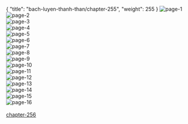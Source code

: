 { "title": "bach-luyen-thanh-than/chapter-255", "weight": 255 }
<img src="bach-luyen-thanh-than_0255_01-8accf0e71ceaad3e36431a784f7e471b.webp" alt="page-1" origin="http://1.bp.blogspot.com/-HC7T9vhl4WU/W1MYDZpaoZI/AAAAAAAAH00/83nbUf7s5xoZuQIa7IsS_krC5y0CovcswCLcBGAs/s1600/0001.jpg?imgmax=0"><br/>
<img src="bach-luyen-thanh-than_0255_02-5f9f48e492d057cd2f710c1a9c6ce279.webp" alt="page-2" origin="http://1.bp.blogspot.com/-sC2FwA_ksIk/W1MYDcesdRI/AAAAAAAAH08/0J47dA4r5B0ue8vS-nmKw_XbnITcHtinwCLcBGAs/s1600/0002.jpg?imgmax=0"><br/>
<img src="bach-luyen-thanh-than_0255_03-29d52753bc3976605c7403de65d36b5d.webp" alt="page-3" origin="http://1.bp.blogspot.com/-FnYPLtJTWWY/W1MYDWS4h1I/AAAAAAAAH04/GWN_JIhoI3oMEIrrpVo8xDPWOAZ8HokKgCLcBGAs/s1600/0003.jpg?imgmax=0"><br/>
<img src="bach-luyen-thanh-than_0255_04-2fe221114b9e6badb531a066cd60a79f.webp" alt="page-4" origin="http://1.bp.blogspot.com/-b4s3ncpRa88/W1MYEBWIp8I/AAAAAAAAH1A/kslCimQVoF8RAkRQrZajX8s_jJ7-SiyzACLcBGAs/s1600/0004.jpg?imgmax=0"><br/>
<img src="bach-luyen-thanh-than_0255_05-90aa158723905585542f888da9e00001.webp" alt="page-5" origin="http://1.bp.blogspot.com/-7MUp8ZZShOs/W1MYEYTogmI/AAAAAAAAH1E/hMiu9gPectk-Z1RATHV5K6fyu4EUnvB9gCLcBGAs/s1600/0005.jpg?imgmax=0"><br/>
<img src="bach-luyen-thanh-than_0255_06-4b6ccd4cf7b367fd66911ec9dd56a73a.webp" alt="page-6" origin="http://1.bp.blogspot.com/-uLHNYoenXmw/W1MYEtGJFlI/AAAAAAAAH1I/G52A7Jx8dtgiN_cy5N6F_L_fBPPacgiiACLcBGAs/s1600/0006.jpg?imgmax=0"><br/>
<img src="bach-luyen-thanh-than_0255_07-16f1bb8942bb8a84d3ef187f4a4ca120.webp" alt="page-7" origin="http://1.bp.blogspot.com/-nAzmJyJHXKc/W1MYEmSndHI/AAAAAAAAH1M/DGBuQ8BqSAo3NQARD0t_1K3pB3ZmFhrxgCLcBGAs/s1600/0007.jpg?imgmax=0"><br/>
<img src="bach-luyen-thanh-than_0255_08-2c66c1a5cced1fca4e50f1f986e616b4.webp" alt="page-8" origin="http://1.bp.blogspot.com/-UREgGaEk8dI/W1MYFCI8kOI/AAAAAAAAH1Q/-791pzI3J3gDw9E8Ncm8A-pw-H5znc-GwCLcBGAs/s1600/0008.jpg?imgmax=0"><br/>
<img src="bach-luyen-thanh-than_0255_09-a3e7642b2d4eba8136fc23a8e300d8a5.webp" alt="page-9" origin="http://1.bp.blogspot.com/-jH16DRFkCMA/W1MYFMdX4qI/AAAAAAAAH1U/_qhFrf6CZcMrr30VFdm3OMqu3xXdQrbYgCLcBGAs/s1600/0009.jpg?imgmax=0"><br/>
<img src="bach-luyen-thanh-than_0255_10-c332c792fc99c2c4a2617ed2396fcd3b.webp" alt="page-10" origin="http://1.bp.blogspot.com/-3GQaUgM-rVY/W1MYFQdpPzI/AAAAAAAAH1Y/jHrHQ5BLE4gONjgZT_jy33BSvRbM1Nq6ACLcBGAs/s1600/0010.jpg?imgmax=0"><br/>
<img src="bach-luyen-thanh-than_0255_11-c20078c75af4458271a1f2351ca20a3e.webp" alt="page-11" origin="http://1.bp.blogspot.com/-EwaNQhYwUB4/W1MYF4D-S9I/AAAAAAAAH1c/UwG_aSHsijIyeGA4SASv3kW7uEoI-l-fgCLcBGAs/s1600/0011.jpg?imgmax=0"><br/>
<img src="bach-luyen-thanh-than_0255_12-201f63a89a2a7e7c43c09845be96cc47.webp" alt="page-12" origin="http://1.bp.blogspot.com/-ggxqYElFGPM/W1MYGXVonCI/AAAAAAAAH1g/i1wYtx9GaE88peJtFreCNIAkXbz-EXR2wCLcBGAs/s1600/0012.jpg?imgmax=0"><br/>
<img src="bach-luyen-thanh-than_0255_13-711e0e90dc318862572fe54ca634dc06.webp" alt="page-13" origin="http://1.bp.blogspot.com/-Z82nAdClBgw/W1MYGVAowzI/AAAAAAAAH1k/rZYkKKAK9DQIq8BIPb9TcM7sNfvklhk7wCLcBGAs/s1600/0013.jpg?imgmax=0"><br/>
<img src="bach-luyen-thanh-than_0255_14-f5b1d2a0bb380bd1870d6ebf07a84477.webp" alt="page-14" origin="http://1.bp.blogspot.com/-ilLc64OTv4Y/W1MYGUG2iSI/AAAAAAAAH1o/xi46Pb2-1s40KMZle59xSQE98ozvDRGmgCLcBGAs/s1600/0014.jpg?imgmax=0"><br/>
<img src="bach-luyen-thanh-than_0255_15-92f6b74728cd2ae9c5abd4b8747f5d9f.webp" alt="page-15" origin="http://1.bp.blogspot.com/--hMh7hpl0Og/W1MYHLMLIHI/AAAAAAAAH1s/JUhiaYc5xLkABHGMoNeelPrdTENxDzibwCLcBGAs/s1600/0015.jpg?imgmax=0"><br/>
<img src="bach-luyen-thanh-than_0255_16-25601bbbc15dca958cf35ae28a7b50d0.webp" alt="page-16" origin="http://1.bp.blogspot.com/-QUmdwKnl5_s/W1MYHI4aPKI/AAAAAAAAH1w/Gfx1EgSQA8wQ7c_Ff9zhGa_1s4rfgXPYwCLcBGAs/s1600/0016.jpg?imgmax=0"><br/>
<br/><a class="nextchap" href="/bach-luyen-thanh-than/chapter-256">chapter-256</a>
